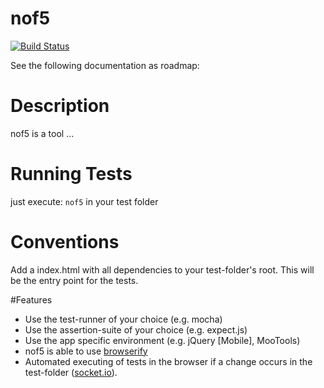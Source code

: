 nof5
====

[![Build Status](http://roomieplanet-dev.rz.hs-augsburg.de:8080/job/nof5/badge/icon)](http://roomieplanet-dev.rz.hs-augsburg.de:8080/job/nof5/)

See the following documentation as roadmap:

# Description

nof5 is a tool ...

# Running Tests

just execute: <code>nof5</code> in your test folder

# Conventions

Add a index.html with all dependencies to your test-folder's root. This will be the entry point for the tests.

#Features

* Use the test-runner of your choice (e.g. mocha)
* Use the assertion-suite of your choice (e.g. expect.js)
* Use the app specific environment (e.g. jQuery [Mobile], MooTools)
* nof5 is able to use [browserify](https://github.com/substack/node-browserify)
* Automated executing of tests in the browser if a change occurs in the test-folder ([socket.io](http://socket.io/)).